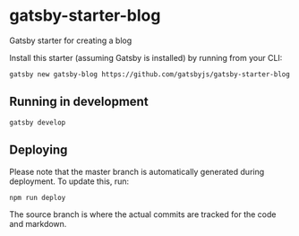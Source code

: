 # gatsby-starter-blog
Gatsby starter for creating a blog

Install this starter (assuming Gatsby is installed) by running from your CLI:

`gatsby new gatsby-blog https://github.com/gatsbyjs/gatsby-starter-blog`

## Running in development
`gatsby develop`


## Deploying

Please note that the master branch is automatically generated during deployment. To update this, run:

`npm run deploy`

The source branch is where the actual commits are tracked for the code and markdown.